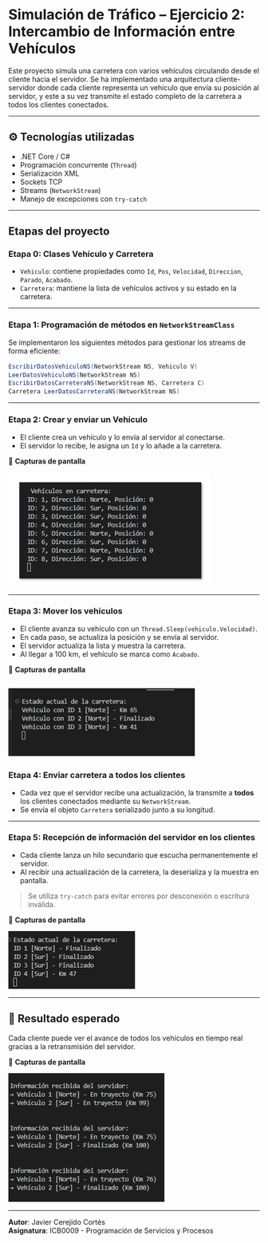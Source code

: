 # Simulación de Tráfico – Ejercicio 2: Intercambio de Información entre Vehículos

Este proyecto simula una carretera con varios vehículos circulando desde el cliente hacia el servidor. Se ha implementado una arquitectura cliente-servidor donde cada cliente representa un vehículo que envía su posición al servidor, y este a su vez transmite el estado completo de la carretera a todos los clientes conectados.

---

## ⚙️ Tecnologías utilizadas

- .NET Core / C#
- Programación concurrente (`Thread`)
- Serialización XML
- Sockets TCP
- Streams (`NetworkStream`)
- Manejo de excepciones con `try-catch`

---

## Etapas del proyecto

### Etapa 0: Clases Vehículo y Carretera

- `Vehiculo`: contiene propiedades como `Id`, `Pos`, `Velocidad`, `Direccion`, `Parado`, `Acabado`.
- `Carretera`: mantiene la lista de vehículos activos y su estado en la carretera.

---

### Etapa 1: Programación de métodos en `NetworkStreamClass`

Se implementaron los siguientes métodos para gestionar los streams de forma eficiente:

```csharp
EscribirDatosVehiculoNS(NetworkStream NS, Vehiculo V)
LeerDatosVehiculoNS(NetworkStream NS)
EscribirDatosCarreteraNS(NetworkStream NS, Carretera C)
Carretera LeerDatosCarreteraNS(NetworkStream NS)
```

---

### Etapa 2: Crear y enviar un Vehículo

- El cliente crea un vehículo y lo envía al servidor al conectarse.
- El servidor lo recibe, le asigna un `Id` y lo añade a la carretera.

📸 **Capturas de pantalla**

![alt text](image.png)

---

### Etapa 3: Mover los vehículos

- El cliente avanza su vehículo con un `Thread.Sleep(vehiculo.Velocidad)`.
- En cada paso, se actualiza la posición y se envía al servidor.
- El servidor actualiza la lista y muestra la carretera.
- Al llegar a 100 km, el vehículo se marca como `Acabado`.

📸 **Capturas de pantalla**

![alt text](<etapa3 ejercicio2.png>)
---

### Etapa 4: Enviar carretera a todos los clientes

- Cada vez que el servidor recibe una actualización, la transmite a **todos** los clientes conectados mediante su `NetworkStream`.
- Se envía el objeto `Carretera` serializado junto a su longitud.

---

### Etapa 5: Recepción de información del servidor en los clientes

- Cada cliente lanza un hilo secundario que escucha permanentemente el servidor.
- Al recibir una actualización de la carretera, la deserializa y la muestra en pantalla.

> Se utiliza `try-catch` para evitar errores por desconexión o escritura inválida.

📸 **Capturas de pantalla**

![alt text](image-2.png)

---

## 🎯 Resultado esperado

Cada cliente puede ver el avance de todos los vehículos en tiempo real gracias a la retransmisión del servidor.

📸 **Capturas de pantalla**

![alt text](image-1.png)

---

**Autor**: Javier Cerejido Cortés  
**Asignatura**: ICB0009 - Programación de Servicios y Procesos